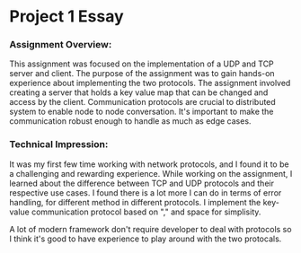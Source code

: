 # Project 1 Essay

### Assignment Overview:

This assignment was focused on the implementation of a UDP and TCP server and client. The purpose of the assignment was to gain hands-on experience about implementing the two protocols. The assignment involved creating a server that holds a key value map that can be changed and access by the client. Communication protocols are crucial to distributed system to enable node to node conversation. It's important to make the communication robust enough to handle as much as edge cases.

### Technical Impression:

It was my first few time working with network protocols, and I found it to be a challenging and rewarding experience. While working on the assignment, I learned about the difference between TCP and UDP protocols and their respective use cases. I found there is a lot more I can do in terms of error handling, for different method in different protocols. I implement the key-value communication protocol based on "," and space for simplisity.   

A lot of modern framework don't require developer to deal with protocols so I think it's good to have experience to play around with the two protocals. 
